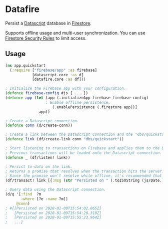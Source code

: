 # Datafire

Persist a [Datascript](https://github.com/tonsky/datascript) database in [Firestore](https://firebase.google.com/docs/firestore).

Supports offline usage and multi-user synchronization. 
You can use [Firestore Security Rules](https://firebase.google.com/docs/firestore/security/get-started) to limit access.

## Usage

```Clojure
(ns app.quickstart
  (:require ["firebase/app" :as firebase]
            [datascript.core :as d]
            [datafire.core :as df]))

; Initialize the Firebase app with your configuration.
(defonce firebase-config #js { ... })
(defonce app (let [app (.initializeApp firebase firebase-config)
                  ; Enable offline persistence.
                   _ (.enablePersistence (.firestore app))]
               app))

; Create a Datascript connection.
(defonce conn (d/create-conn))

; Create a link between the Datascript connection and the "dbs/quickstart" Firestore document path.
(defonce link (df/create-link conn "dbs/quickstart"))

; Start listening to transactions on Firebase and applies them to the Datascript connection.
; Previous transactions will be loaded onto the Datascript connection.
(defonce _ (df/listen! link))

; Persist tx-data on the link.
; Returns a promise that resolves when the transaction hits the server.
; Since the promise won't resolve while offline, it's recommended that you never wait for it.
(df/transact! link [{:msg (str "Persisted on " (.toISOString (js/Date.)))}])

; Query data using the Datascript connection.
(d/q '[:find  ?m
       :where [?e :name ?m]]
     @conn)
; #{[Persisted on 2020-01-09T15:54:02.065Z] 
;   [Persisted on 2020-01-09T15:54:20.310Z] 
;   [Persisted on 2020-01-09T15:55:23.964Z] 
;   ...}
```